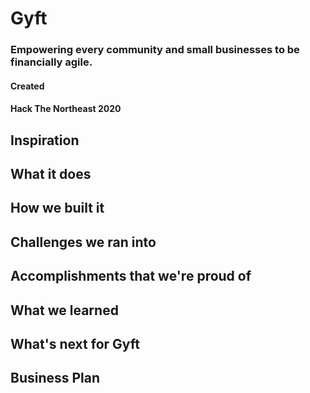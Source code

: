 # Gyft
### Empowering every community and small businesses to be financially agile.
#### Created 
#### Hack The Northeast 2020

## Inspiration

## What it does

## How we built it

## Challenges we ran into

## Accomplishments that we're proud of

## What we learned

## What's next for Gyft

## Business Plan
